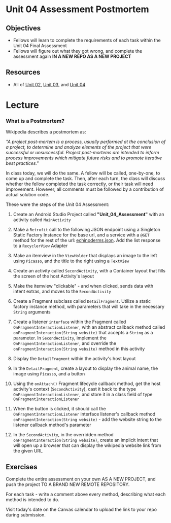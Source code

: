 # Unit 04 Assessment Postmortem

## Objectives
* Fellows will learn to complete the requirements of each task within the Unit 04 Final Assessment
* Fellows will figure out what they got wrong, and complete the assessment again **IN A NEW REPO AS A NEW PROJECT**

## Resources
* All of [Unit 02](https://github.com/joinpursuit/Pursuit-Core-Android/tree/master/cohort_5.4/unit_02), [Unit 03](https://github.com/joinpursuit/Pursuit-Core-Android/tree/master/cohort_5.4/unit_03), and [Unit 04](https://github.com/joinpursuit/Pursuit-Core-Android/tree/master/cohort_5.4/unit_04)

# Lecture

### What is a Postmortem?

Wikipedia describes a postmortem as:

*"A project post-mortem is a process, usually performed at the conclusion of a project, to determine and analyze elements of the project that were successful or unsuccessful. Project post-mortems are intended to inform process improvements which mitigate future risks and to promote iterative best practices."*

In class today, we will do the same. A fellow will be called, one-by-one, to come up and complete the task. Then, after each turn, the class will discuss whether the fellow completed the task correctly, or their task will need improvement. However, all comments must be followed by a contribution of actual solution code.

These were the steps of the Unit 04 Assessment:

1. Create an Android Studio Project called **"Unit_04_Assessment"** with an activity called `MainActivity`

2. Make a `Retrofit` call to the following JSON endpoint using a Singleton Static Factory Instance for the base url, and a service with a `@GET` method for the rest of the url: [echinoderms.json](https://raw.githubusercontent.com/JDVila/storybook/master/echinoderms.json). Add the list response to a `RecyclerView` Adapter

3. Make an itemview in the `ViewHolder` that displays an image to the left using `Picasso`, and the title to the right using a `TextView`

4. Create an activity called `SecondActivity`, with a Container layout that fills the screen of the host Activity's layout

5. Make the itemview "clickable" - and when clicked, sends data with intent extras, and moves to the `SecondActivity`

6. Create a Fragment subclass called `DetailFragment`. Utilize a static factory instance method, with parameters that will take in the necessary `String` arguments

7. Create a listener `interface` within the Fragment called `OnFragmentInteractionListener`, with an abstract callback method called `onFragmentInteraction(String website)` that accepts a `String` as a parameter. In `SecondActivity`, implement the `OnFragmentInteractionListener`, and override the `onFragmentInteraction(String website)` method in this activity

8. Display the `DetailFragment` within the activity's host layout

9. In the `DetailFragment`, create a layout to display the animal name, the image using `Picasso`, and a button

10. Using the `onAttach()` Fragment lifecycle callback method, get the host activity's context (`SecondActivity`), cast it back to the type `OnFragmentInteractionListener`, and store it in a class field of type `OnFragmentInteractionListener`

11. When the button is clicked, it should call the `OnFragmentInteractionListener` interface listener's callback method `onFragmentInteraction(String website)` - add the website string to the listener callback method's parameter

12. In the `SecondActivity`, in the overridden method `onFragmentInteraction(String website)`, create an implicit intent that will open up a browser that can display the wikipedia website link from the given URL

## Exercises

Complete the entire assessment on your own AS A NEW PROJECT, and push the project TO A BRAND NEW REMOTE REPOSITORY.

For each task - write a comment above every method, describing what each method is intended to do.

Visit today's date on the Canvas calendar to upload the link to your repo during submission.
